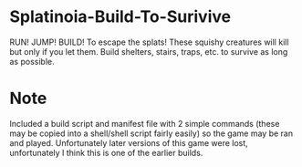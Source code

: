 # Splatinoia-Build-To-Surivive
RUN! JUMP! BUILD! To escape the splats! These squishy creatures will kill but only if you let them. Build shelters, stairs, traps, etc. to survive as long as possible.

# Note
Included a build script and manifest file with 2 simple commands (these may be copied into a shell/shell script fairly easily) so the game may be ran and played. Unfortunately later versions of this game were lost, unfortunately I think this is one of the earlier builds.

